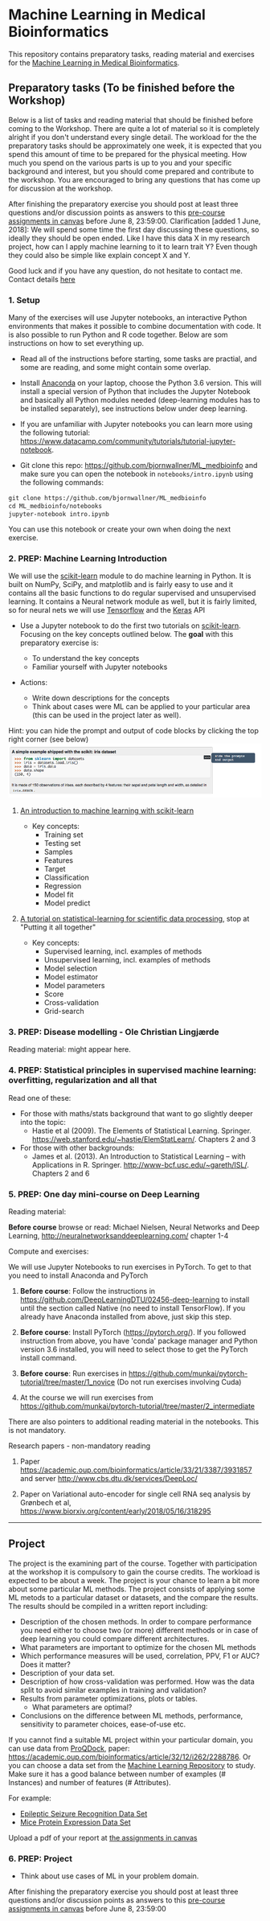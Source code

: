 # Machine Learning in Medical Bioinformatics

This repository contains preparatory tasks, reading material and exercises for the [Machine Learning in Medical Bioinformatics](https://canvas.instructure.com/courses/1308611).

## Preparatory tasks (To be finished before the Workshop)
Below is a list of tasks and reading material that should be finished before coming to the Workshop. There are quite a lot of material so it is completely alright if you don't understand every single detail. The workload for the the preparatory tasks should be approximately one week, it is expected that you spend this amount of time to be prepared for the physical meeting. How much you spend on the various parts is up to you and your specific background and interest, but you should come prepared and contribute to the workshop. You are encouraged to bring any questions that has come up for discussion at the workshop.
 
After finishing the preparatory exercise you should post at least three questions and/or discussion points as answers to this [pre-course assignments in canvas](https://canvas.instructure.com/courses/1308611/assignments/) before June 8, 23:59:00.  Clarification [added 1 June, 2018]: We will spend some time the first day discussing these questions, so ideally they should be open ended. Like I have this data X in my research project, how can I apply machine learning to it to learn trait Y? Even though they could also be simple like explain concept X and Y.


Good luck and if you have any question, do not hesitate to contact me. Contact details [here](https://canvas.instructure.com/courses/1308611/users/14364140)


### 1. Setup

Many of the exercises will use Jupyter notebooks, an interactive Python environments that makes it possible to combine documentation with code. It is also possible to run Python and R code together. Below are som instructions on how to set everything up.

* Read all of the instructions before starting, some tasks are practial, and some are reading, and some might contain some overlap.

* Install [Anaconda](https://www.anaconda.com/download/) on your laptop, choose the Python 3.6 version. This will install a special version of Python that includes the Jupyter Notebook and basically all Python modules needed (deep-learning modules has to be installed separately), see instructions below under deep learning. 

* If you are unfamiliar with Jupyter notebooks you can learn more using the following tutorial: https://www.datacamp.com/community/tutorials/tutorial-jupyter-notebook. 

* Git clone this repo: https://github.com/bjornwallner/ML_medbioinfo and make sure you can open the notebook in `notebooks/intro.ipynb` using the following commands:
```
git clone https://github.com/bjornwallner/ML_medbioinfo
cd ML_medbioinfo/notebooks
jupyter-notebook intro.ipynb
```
You can use this notebook or create your own when doing the next exercise.

### 2. PREP: Machine Learning Introduction 
We will use the [scikit-learn](http://scikit-learn.org/stable/index.html) module to do machine learning in Python. It is built on NumPy, SciPy, and matplotlib and is fairly easy to use and it contains all the basic functions to do regular supervised and unsupervised learning. It contains a Neural network module as well, but it is fairly limited, so for neural nets we will use [Tensorflow](tensorflow.org) and the [Keras](keras.io) API

* Use a Jupyter notebook to do the first two tutorials on  [scikit-learn](http://scikit-learn.org/stable/tutorial/).
Focusing on the key concepts outlined below. The **goal** with this preparatory exercise is:

  * To understand the key concepts
  * Familiar yourself with Jupyter notebooks

* Actions:

  * Write down descriptions for the concepts
  * Think about cases were ML can be applied to your particular area (this can be used in the project later as well).
	
Hint: you can hide the prompt and output of code blocks by clicking the top right corner (see below) ![hide_prompt](images/hide_prompt.png)

  1. [An introduction to machine learning with scikit-learn](http://scikit-learn.org/stable/tutorial/basic/tutorial.html)
     * Key concepts:
       * Training set
       * Testing set
       * Samples
       * Features
       * Target
       * Classification
       * Regression
       * Model fit
       * Model predict

  2. [A tutorial on statistical-learning for scientific data processing](http://scikit-learn.org/stable/tutorial/statistical_inference/index.html), stop at "Putting it all together"
     * Key concepts:
       * Supervised learning, incl. examples of methods
       * Unsupervised learning, incl. examples of methods
       * Model selection
       * Model estimator
       * Model parameters
       * Score
       * Cross-validation
       * Grid-search


### 3. PREP: Disease modelling - Ole Christian Lingjærde 
Reading material: might appear here.

### 4. PREP: Statistical principles in supervised machine learning: overfitting, regularization and all that
Read one of these:

* For those with maths/stats background that want to go slightly deeper into the topic:
  * Hastie et al (2009). The Elements of Statistical Learning. Springer. https://web.stanford.edu/~hastie/ElemStatLearn/. Chapters 2 and 3
* For those with other backgrounds:
  * James et al. (2013). An Introduction to Statistical Learning – with Applications in R. Springer. http://www-bcf.usc.edu/~gareth/ISL/. Chapters 2 and 6



### 5. PREP: One day mini-course on Deep Learning

Reading material: 

__Before course__ browse or read: Michael Nielsen, Neural Networks and Deep Learning, http://neuralnetworksanddeeplearning.com/ chapter 1-4

Compute and exercises: 

We will use Jupyter Notebooks to run exercises in PyTorch. To get to that you need to install Anaconda and PyTorch  
 
1. __Before course__: Follow the instructions in https://github.com/DeepLearningDTU/02456-deep-learning to install until the section called Native (no need to install TensorFlow). If you already have Anaconda installed from above, just skip this step. 

2. __Before course__: Install PyTorch (https://pytorch.org/). If you followed instruction from above, you have 'conda' package manager and Python version 3.6 installed, you will need to select those to get the PyTorch install command.

3. __Before course__: Run exercises in https://github.com/munkai/pytorch-tutorial/tree/master/1_novice (Do not run exercises involving Cuda)

4. At the course we will run exercises from https://github.com/munkai/pytorch-tutorial/tree/master/2_intermediate

There are also pointers to additional reading material in the notebooks. This is not mandatory.

Research papers - non-mandatory reading

1. Paper https://academic.oup.com/bioinformatics/article/33/21/3387/3931857 and server http://www.cbs.dtu.dk/services/DeepLoc/

2. Paper on Variational auto-encoder for single cell RNA seq analysis by Grønbech et al,  https://www.biorxiv.org/content/early/2018/05/16/318295



----------------------

## Project
The project is the examining part of the course. Together with participation at the workshop it is compulsory to gain the course credits. The workload is expected to be about a week. The project is your chance to learn a bit more about some particular ML methods. The project consists of applying some ML metods to a particular dataset or datasets, and the compare the results. The results should be compiled in a written report including: 

* Description of the chosen methods. In order to compare performance you need either to choose two (or more) different methods or in case of deep learning you could compare different architectures. 
* What parameters are important to optimize for the chosen ML methods
* Which performance measures will be used, correlation, PPV, F1 or AUC? Does it matter?
* Description of your data set.
* Description of how cross-validation was performed. How was the data split to avoid similar examples in training and validation?
* Results from parameter optimizations, plots or tables.
  * What parameters are optimal?
* Conclusions on the difference between ML methods, performance, sensitivity to parameter choices, ease-of-use etc.

If you cannot find a suitable ML project within your particular domain, you can use data from [ProQDock](data/ProQdock.csv), paper: https://academic.oup.com/bioinformatics/article/32/12/i262/2288786. Or you can choose a data set from the [Machine Learning Repository](http://archive.ics.uci.edu/ml/datasets.html) to study. Make sure it has a good balance between number of examples (# Instances) and number of features (# Attributes).

For example:

* [Epileptic Seizure Recognition Data Set](http://archive.ics.uci.edu/ml/datasets/Epileptic+Seizure+Recognition)
* [Mice Protein Expression Data Set](http://archive.ics.uci.edu/ml/datasets/Mice+Protein+Expression)


Upload a pdf of your report at [the assignments in canvas](https://canvas.instructure.com/courses/1308611/assignments/8749314)

### 6. PREP: Project
* Think about use cases of ML in your problem domain.



After finishing the preparatory exercise you should post at least three questions and/or discussion points as answers to this [pre-course assignments in canvas](https://canvas.instructure.com/courses/1308611/assignments/) before June 8, 23:59:00
